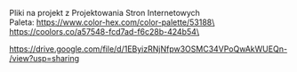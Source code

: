 Pliki na projekt z Projektowania Stron Internetowych\
Paleta: https://www.color-hex.com/color-palette/53188\
https://coolors.co/a57548-fcd7ad-f6c28b-424b54\

https://drive.google.com/file/d/1EByizRNjNfpw3OSMC34VPoQwAkWUEQn-/view?usp=sharing
